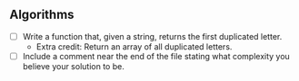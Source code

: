## Algorithms
* [ ] Write a function that, given a string, returns the first duplicated letter.
  * Extra credit: Return an array of all duplicated letters.
* [ ] Include a comment near the end of the file stating what complexity you believe your solution to be.
